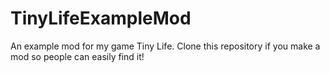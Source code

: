 # TinyLifeExampleMod
An example mod for my game Tiny Life. Clone this repository if you make a mod so people can easily find it!
